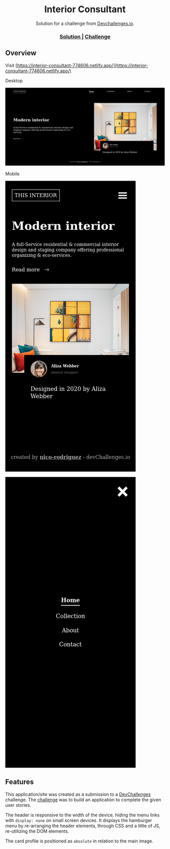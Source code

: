 <h1 align="center">Interior Consultant</h1>

<div align="center">
   Solution for a challenge from  <a href="http://devchallenges.io" target="_blank">Devchallenges.io</a>.
</div>

<div align="center">
  <h3>
    <a href="https://interior-consultant-774606.netlify.app/">
      Solution
    </a>
    <span> | </span>
    <a href="https://devchallenges.io/challenges/Jymh2b2FyebRTUljkNcb">
      Challenge
    </a>
  </h3>
</div>

## Overview

Visit [https://interior-consultant-774606.netlify.app/](https://interior-consultant-774606.netlify.app/)

Desktop

![screenshot](./images/screenshot-desktop.png)

Mobile

![screenshot](./images/screenshot-mobile-1.png)

![screenshot](./images/screenshot-mobile-2.png)

## Features

This application/site was created as a submission to a [DevChallenges](https://devchallenges.io/challenges) challenge. The [challenge](https://devchallenges.io/challenges/Jymh2b2FyebRTUljkNcb) was to build an application to complete the given user stories.

The header is responsive to the width of the device, hiding the menu links with `display: none` on small screen devices. It displays the hamburger menu by re-arranging the header elements, through CSS and a little of JS, re-utilizing the DOM elements.

The card profile is positioned as `absolute` in relation to the main image.
